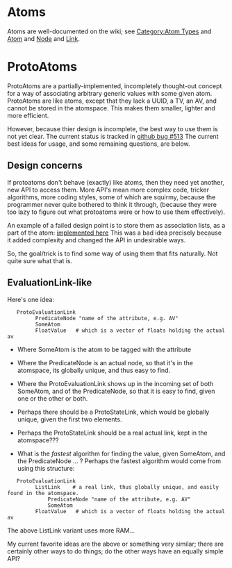 
Atoms
=====
Atoms are well-documented on the wiki; see
[Category:Atom Types](http://wiki.opencog.org/w/Category:Atom_Types)
and [Atom](http://wiki.opencog.org/w/Atom)
and [Node](http://wiki.opencog.org/w/Node)
and [Link](http://wiki.opencog.org/w/Link).

ProtoAtoms
==========
ProtoAtoms are a partially-implemented, incompletely thought-out
concept for a way of associating arbitrary generic values with some
given atom.  ProtoAtoms are like atoms, except that they lack a UUID,
a TV, an AV, and cannot be stored in the atomspace.  This makes them
smaller, lighter and more efficient.

However, because thier design is incomplete, the best way to use them
is not yet clear.  The current status is tracked in
[github bug #513](https://github.com/opencog/atomspace/issues/513)
The current best ideas for usage, and some remaining questions,
are below.

Design concerns
---------------
If protoatoms don't behave (exactly) like atoms, then  they need yet
another, new API to access them. More API's mean more complex code,
tricker algorithms, more coding styles, some of which are squirmy,
because the programmer never quite bothered to think it through,
(because they were too lazy to figure out what protoatoms were or how
to use them effectively).

An example of a failed design point is to store them as association
lists, as a part of the atom: [implemented
here](https://github.com/opencog/atomspace/pull/797/files)
This was a bad idea precisely because it added complexity and changed
the API in undesirable ways.

So, the goal/trick is to find some way of using them that fits
naturally.  Not quite sure what that is.

EvaluationLink-like
-------------------
Here's one idea:

```
   ProtoEvaluationLink
         PredicateNode "name of the attribute, e.g. AV"
         SomeAtom
         FloatValue   # which is a vector of floats holding the actual av
```
 * Where SomeAtom is the atom to be tagged with the attribute
 * Where the PredicateNode is an actual node, so that it's in the
   atomspace, its globally unique, and thus easy to find.
 * Where the ProtoEvaluationLink shows up in the incoming set of both
   SomeAtom, and of the PredicateNode, so that it is easy to find, given
   one or the other or both.
 * Perhaps there should be a ProtoStateLink, which would be globally
   unique, given the first two elements.
 * Perhaps the ProtoStateLink should be a real actual link, kept in the
   atomspace???

 * What is the *fastest* algorithm for finding the value, given SomeAtom,
   and the PredicateNode ... ? Perhaps the fastest algorithm would come
   from using this structure:
```
   ProtoEvaluationLink
         ListLink    # a real link, thus globally unique, and easily found in the atomspace.
             PredicateNode "name of the attribute, e.g. AV"
             SomeAtom
         FloatValue   # which is a vector of floats holding the actual av
```

The above ListLink variant uses more RAM...

My current favorite ideas are the above or something very similar;
there are certainly other ways to do things; do the other ways have an
equally simple API?
